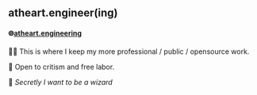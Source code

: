## atheart.engineer(ing)
#### 🌐[atheart.engineering](https://atheart.engineering)

🙋‍♀️ This is where I keep my more professional / public / opensource work.

🌈 Open to critism and free labor. 

🧙 *Secretly I want to be a wizard*
